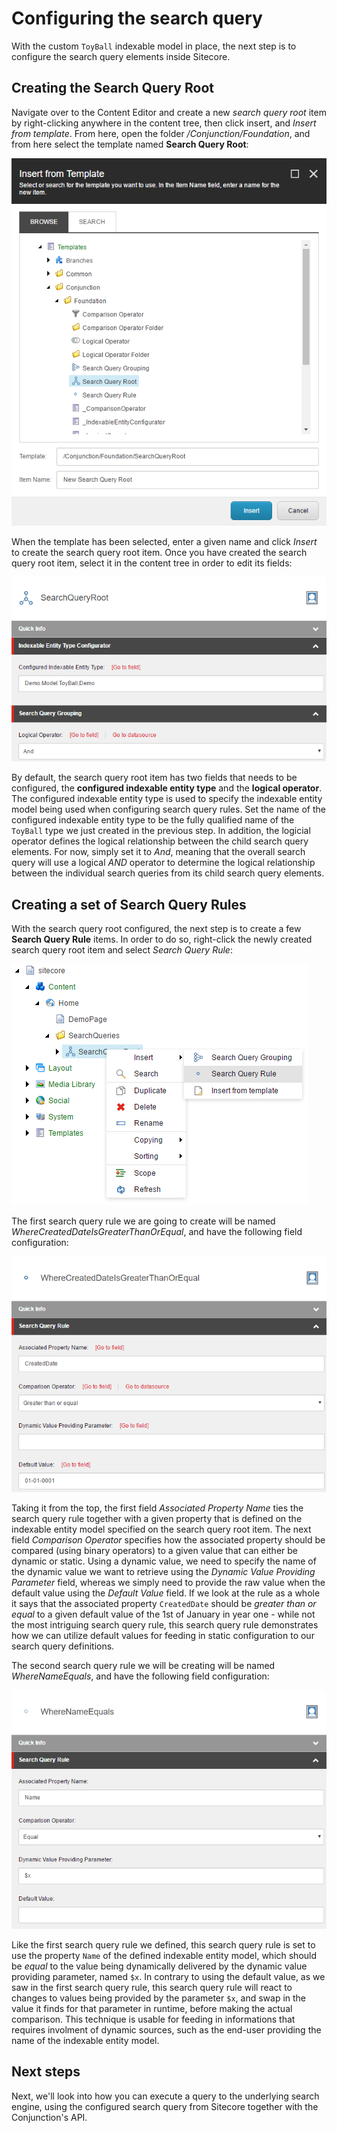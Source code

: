 # Configuring the search query

With the custom ``ToyBall`` indexable model in place, the next step is to configure the search query elements inside Sitecore.

## Creating the Search Query Root

Navigate over to the Content Editor and create a new *search query root* item by right-clicking anywhere in the content tree, then click insert, and *Insert from template*. From here, open the folder */Conjunction/Foundation*, and from here select the template named **Search Query Root**:

![](images/basic-insert-search-query-root.png)

When the template has been selected, enter a given name and click *Insert* to create the search query root item. Once you have created the search query root item, select it in the content tree in order to edit its fields:  

![](images/basic-configure-search-query-root.png)

By default, the search query root item has two fields that needs to be configured, the **configured indexable entity type** and the **logical operator**. The configured indexable entity type is used to specify the indexable entity model being used when configuring search query rules. Set the name of the configured indexable entity type to be the fully qualified name of the ``ToyBall`` type we just created in the previous step. In addition, the logicial operator defines the logical relationship between the child search query elements. For now, simply set it to *And*, meaning that the overall search query will use a logical *AND* operator to determine the logical relationship between the individual search queries from its child search query elements.

## Creating a set of Search Query Rules

With the search query root configured, the next step is to create a few **Search Query Rule** items. In order to do so, right-click the newly created search query root item and select *Search Query Rule*: 

![](images/basic-insert-search-query-rule.png)

The first search query rule we are going to create will be named *WhereCreatedDateIsGreaterThanOrEqual*, and have the following field configuration:

![](images/basic-configure-search-query-rule-defaultvalue.png)

Taking it from the top, the first field *Associated Property Name* ties the search query rule together with a given property that is defined on the indexable entity model specified on the search query root item. The next field *Comparison Operator* specifies how the associated property should be compared (using binary operators) to a given value that can either be dynamic or static. Using a dynamic value, we need to specify the name of the dynamic value we want to retrieve using the *Dynamic Value Providing Parameter* field, whereas we simply need to provide the raw value when the default value using the *Default Value* field. If we look at the rule as a whole it says that the associated property ``CreatedDate`` should be *greater than or equal* to a given default value of the 1st of January in year one - while not the most intriguing search query rule, this search query rule demonstrates how we can utilize default values for feeding in static configuration to our search query definitions.

The second search query rule we will be creating will be named *WhereNameEquals*, and have the following field configuration:

![](images/basic-configure-search-query-rule-dynamicvalue.png)

Like the first search query rule we defined, this search query rule is set to use the property ``Name`` of the defined indexable entity model, which should be *equal* to the value being dynamically delivered by the dynamic value providing parameter, named ``$x``. In contrary to using the default value, as we saw in the first search query rule, this search query rule will react to changes to values being provided by the parameter ``$x``, and swap in the value it finds for that parameter in runtime, before making the actual comparison. This technique is usable for feeding in informations that requires involment of dynamic sources, such as the end-user providing the name of the indexable entity model.

## Next steps

Next, we'll look into how you can execute a query to the underlying search engine, using the configured search query from Sitecore together with the Conjunction's API.